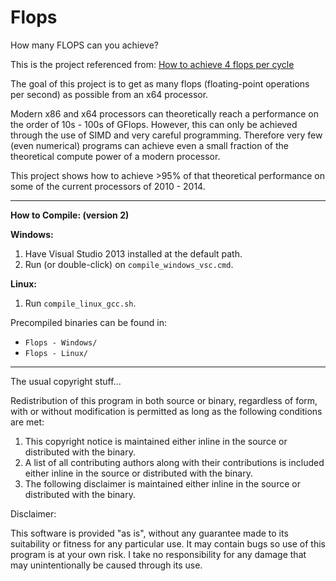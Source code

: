 Flops
=====

How many FLOPS can you achieve?

This is the project referenced from: [How to achieve 4 flops per cycle](http://stackoverflow.com/q/8389648/922184)

The goal of this project is to get as many flops (floating-point operations per second) as possible from an x64 processor.

Modern x86 and x64 processors can theoretically reach a performance on the order of 10s - 100s of GFlops.
However, this can only be achieved through the use of SIMD and very careful programming.
Therefore very few (even numerical) programs can achieve even a small fraction of the theoretical compute power of a modern processor.

This project shows how to achieve >95% of that theoretical performance on some of the current processors of 2010 - 2014.

-----

**How to Compile: (version 2)**

**Windows:**
 1. Have Visual Studio 2013 installed at the default path.
 2. Run (or double-click) on `compile_windows_vsc.cmd`.

**Linux:**
 1. Run `compile_linux_gcc.sh`.

Precompiled binaries can be found in:
 - `Flops - Windows/`
 - `Flops - Linux/`

-----

The usual copyright stuff...

Redistribution of this program in both source or binary, regardless of
form, with or without modification is permitted as long as the following
conditions are met:

 1.  This copyright notice is maintained either inline in the source or distributed with the binary.
 2.  A list of all contributing authors along with their contributions is included either inline in the source or distributed with the binary.
 3.  The following disclaimer is maintained either inline in the source or distributed with the binary.

Disclaimer:

This software is provided "as is", without any guarantee made to its
suitability or fitness for any particular use. It may contain bugs so use
of this program is at your own risk. I take no responsibility for any
damage that may unintentionally be caused through its use.
